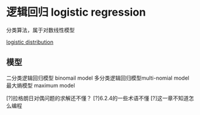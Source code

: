# 逻辑回归 logistic regression

分类算法，属于对数线性模型

[logistic distribution](https://windmising.gitbook.io/mathematics-basic-for-ml/gai-shuai-lun/distribution#logistic-fen-bu)

## 模型

二分类逻辑回归模型 binomail model
多分类逻辑回归模型multi-nomial model
最大熵模型 maximum model

[?]拉格朗日对偶问题的求解还不懂？
[?]6.2.4的一些术语不懂
[?]这一章不知道怎么编程